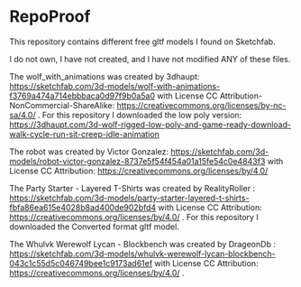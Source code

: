 # RepoProof
This repository contains different free gltf models I found on Sketchfab.

I do not own, I have not created, and I have not modified ANY of these files.  

The wolf_with_animations was created by 3dhaupt: https://sketchfab.com/3d-models/wolf-with-animations-f3769a474a714ebbbaca0d97f9b0a5a0 with License CC Attribution-NonCommercial-ShareAlike: https://creativecommons.org/licenses/by-nc-sa/4.0/ . For this repository I downloaded the low poly version: https://3dhaupt.com/3d-wolf-rigged-low-poly-and-game-ready-download-walk-cycle-run-sit-creep-idle-animation

The robot was created by Victor Gonzalez: https://sketchfab.com/3d-models/robot-victor-gonzalez-8737e5f54f454a01a15fe54c0e4843f3 with License CC Attribution: https://creativecommons.org/licenses/by/4.0/

The Party Starter - Layered T-Shirts was created by RealityRoller : https://sketchfab.com/3d-models/party-starter-layered-t-shirts-fbfa86ea615e4028b8ad400de902bfd4
with License CC Attribution: https://creativecommons.org/licenses/by/4.0/ . For this repository I downloaded the Converted format gltf model. 

The Whulvk Werewolf Lycan - Blockbench was created by DrageonDb : https://sketchfab.com/3d-models/whulvk-werewolf-lycan-blockbench-043c1c55d5c046749bee1c9173ad61ef with License CC Attribution: https://creativecommons.org/licenses/by/4.0/ .
